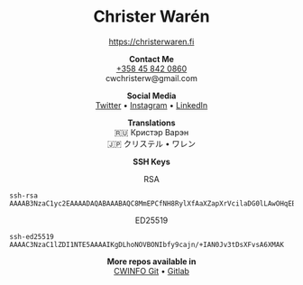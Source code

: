 <h1 align="center">Christer Warén</h1>

<p align="center">
  <a href="https://christerwaren.fi">https://christerwaren.fi</a>
</p>

<p align="center">
  <b>Contact Me</b> <br>
  <a href="tel:+358 45 842 0860">+358 45 842 0860</a> <br>
  cwchristerw@gmail.com
</p>

<p align="center">
  <b>Social Media</b> <br>
  <a href="https://twitter.com/cwchristerw">Twitter</a> •
  <a href="https://instagram.com/cwchristerw">Instagram</a> •
  <a href="https://www.linkedin.com/in/cwchristerw">LinkedIn</a>
</p>

<p align="center">
  <b>Translations</b> <br>
  🇷🇺 Кристэр Варэн <br>
  🇯🇵 クリステル • ワレン <br>
</p>

<p align="center">
  <b>SSH Keys</b>
</p>

<p align="center">
  RSA
</p>
  
  ```
  ssh-rsa AAAAB3NzaC1yc2EAAAADAQABAAABAQC8MmEPCfNH8RylXfAaXZapXrVcilaDG0lLAwOHqEBYKSpYN3Ug/7oesd/jBu3InKgwBRG2V0DrLL6gHiP24A2kqNmYRsN2eiBil+5eeTjpgyrPZa7RSVnJA02qQSLUwvkRM+DjI8b6d4U0hbIxoHOFyG9KRfxrQw0PknsHMM9FXmbkl8lbAndTRqFwIRi1bCA0T4i/aXttpISvsGvgMA5FD73FBzSZDAD6pr1fN/egG6mWau9rDVvnO0NTvjF8Znit5pMKoKZdTA3b3QO8+8+1dSL8eUmMPs/y8MOOkuzkNaNnbrH8YIrf31KCQhnUxaAq6FHnztnprl4kTzaHItqD
  ```

<p align="center">
  ED25519
</p>
  
  ```
  ssh-ed25519 AAAAC3NzaC1lZDI1NTE5AAAAIKgDLhoNOVBONIbfy9cajn/+IAN0Jv3tDsXFvsA6XMAK
  ```
  
</p>

<p align="center">
  <b>More repos available in</b> <br>
  <a href="https://git.cwinfo.net/cwchristerw">CWINFO Git</a> •
  <a href="https://gitlab.com/cwchristerw">Gitlab</a>
</p>

<!--
Useful Resources:
  - Flag List: https://emojipedia.org/flags/

**cwchristerw/cwchristerw** is a ✨ _special_ ✨ repository because its `README.md` (this file) appears on your GitHub profile.

Here are some ideas to get you started:

- 🔭 I’m currently working on ...
- 🌱 I’m currently learning ...
- 👯 I’m looking to collaborate on ...
- 🤔 I’m looking for help with ...
- 💬 Ask me about ...
- 📫 How to reach me: ...
- 😄 Pronouns: ...
- ⚡ Fun fact: ...
-->
